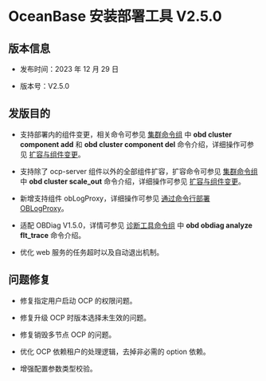 # OceanBase 安装部署工具 V2.5.0

## 版本信息

* 发布时间：2023 年 12 月 29 日

* 版本号：V2.5.0

## 发版目的

* 支持部署内的组件变更，相关命令可参见 [集群命令组](../../300.obd-command/100.cluster-command-groups.md) 中 **obd cluster component add** 和 **obd cluster component del** 命令介绍，详细操作可参见 [扩容与组件变更](../../400.user-guide/300.command-line-operations/900.expansion-and-component-changes.md)。

* 支持除了 ocp-server 组件以外的全部组件扩容，扩容命令可参见 [集群命令组](../../300.obd-command/100.cluster-command-groups.md) 中 **obd cluster scale_out** 命令介绍，详细操作可参见 [扩容与组件变更](../../400.user-guide/300.command-line-operations/900.expansion-and-component-changes.md)。

* 新增支持组件 obLogProxy，详细操作可参见 [通过命令行部署 OBLogProxy]()。

* 适配 OBDiag V1.5.0，详情可参见 [诊断工具命令组](../../300.obd-command/500.obdiag-command.md) 中 **obd obdiag analyze flt_trace** 命令介绍。

* 优化 web 服务的任务超时以及自动退出机制。

## 问题修复

* 修复指定用户启动 OCP 的权限问题。

* 修复升级 OCP 时版本选择未生效的问题。

* 修复销毁多节点 OCP 的问题。

* 优化 OCP 依赖租户的处理逻辑，去掉非必需的 option 依赖。

* 增强配置参数类型校验。
